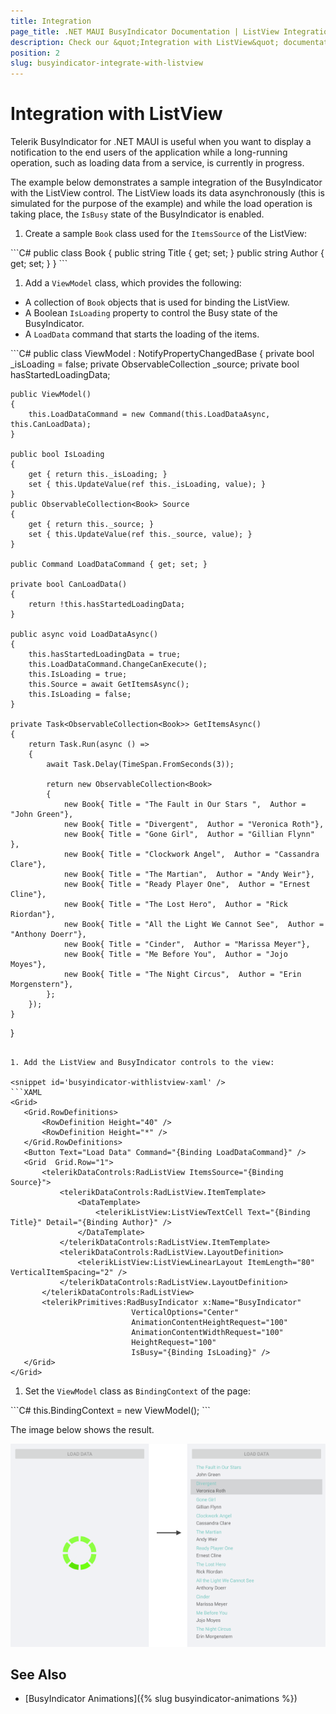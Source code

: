 ```yaml
---
title: Integration
page_title: .NET MAUI BusyIndicator Documentation | ListView Integration
description: Check our &quot;Integration with ListView&quot; documentation article for Telerik BusyIndicator for .NET MAUI control.
position: 2
slug: busyindicator-integrate-with-listview
---
```


#  Integration with ListView

Telerik BusyIndicator for .NET MAUI is useful when you want to display a notification to the end users of the application while a long-running operation, such as loading data from a service, is currently in progress.

The example below demonstrates a sample integration of the BusyIndicator with the ListView control. The ListView loads its data asynchronously (this is simulated for the purpose of the example) and while the load operation is taking place, the `IsBusy` state of the BusyIndicator is enabled.

1. Create a sample `Book` class used for the `ItemsSource` of the ListView:

<snippet id='busyindicator-withlistview-model' />
 ```C#
public class Book
{
    public string Title { get; set; }
    public string Author { get; set; }      
}
 ```

1. Add a `ViewModel` class, which provides the following:

  * A collection of `Book` objects that is used for binding the ListView.
  * A Boolean `IsLoading` property to control the Busy state of the BusyIndicator.
  * A `LoadData` command that starts the loading of the items.

<snippet id='busyindicator-withlistview-csharp' />
 ```C#
public class ViewModel : NotifyPropertyChangedBase
{
    private bool _isLoading = false;     
    private ObservableCollection<Book> _source;
    private bool hasStartedLoadingData;

    public ViewModel()
    {
        this.LoadDataCommand = new Command(this.LoadDataAsync, this.CanLoadData);
    }

    public bool IsLoading
    {
        get { return this._isLoading; }
        set { this.UpdateValue(ref this._isLoading, value); }
    }
    public ObservableCollection<Book> Source
    {
        get { return this._source; }
        set { this.UpdateValue(ref this._source, value); }
    }

    public Command LoadDataCommand { get; set; }

    private bool CanLoadData()
    {
        return !this.hasStartedLoadingData;
    }

    public async void LoadDataAsync()
    {
        this.hasStartedLoadingData = true;
        this.LoadDataCommand.ChangeCanExecute();
        this.IsLoading = true;
        this.Source = await GetItemsAsync();
        this.IsLoading = false;
    }

    private Task<ObservableCollection<Book>> GetItemsAsync()
    {
        return Task.Run(async () =>
        {
            await Task.Delay(TimeSpan.FromSeconds(3));

            return new ObservableCollection<Book>
            {
                new Book{ Title = "The Fault in Our Stars ",  Author = "John Green"},
                new Book{ Title = "Divergent",  Author = "Veronica Roth"},
                new Book{ Title = "Gone Girl",  Author = "Gillian Flynn" },
                new Book{ Title = "Clockwork Angel",  Author = "Cassandra Clare"},
                new Book{ Title = "The Martian",  Author = "Andy Weir"},
                new Book{ Title = "Ready Player One",  Author = "Ernest Cline"},
                new Book{ Title = "The Lost Hero",  Author = "Rick Riordan"},
                new Book{ Title = "All the Light We Cannot See",  Author = "Anthony Doerr"},
                new Book{ Title = "Cinder",  Author = "Marissa Meyer"},
                new Book{ Title = "Me Before You",  Author = "Jojo Moyes"},
                new Book{ Title = "The Night Circus",  Author = "Erin Morgenstern"},
            };
        });
    }
}
 ```

1. Add the ListView and BusyIndicator controls to the view:

<snippet id='busyindicator-withlistview-xaml' />
 ```XAML
<Grid>
    <Grid.RowDefinitions>
        <RowDefinition Height="40" />
        <RowDefinition Height="*" />
    </Grid.RowDefinitions>
    <Button Text="Load Data" Command="{Binding LoadDataCommand}" />
    <Grid  Grid.Row="1">
        <telerikDataControls:RadListView ItemsSource="{Binding Source}">
            <telerikDataControls:RadListView.ItemTemplate>
                <DataTemplate>
                    <telerikListView:ListViewTextCell Text="{Binding Title}" Detail="{Binding Author}" />
                </DataTemplate>
            </telerikDataControls:RadListView.ItemTemplate>
            <telerikDataControls:RadListView.LayoutDefinition>
                <telerikListView:ListViewLinearLayout ItemLength="80" VerticalItemSpacing="2" />
            </telerikDataControls:RadListView.LayoutDefinition>
        </telerikDataControls:RadListView>
        <telerikPrimitives:RadBusyIndicator x:Name="BusyIndicator"                             
                            VerticalOptions="Center"
                            AnimationContentHeightRequest="100"
                            AnimationContentWidthRequest="100"
                            HeightRequest="100"
                            IsBusy="{Binding IsLoading}" />
    </Grid>
</Grid>
 ```

1. Set the `ViewModel` class as `BindingContext` of the page:

<snippet id='busyindicator-withlistview-setvm' />
 ```C#
this.BindingContext = new ViewModel();
 ```

The image below shows the result.

![BusyIndicator with ListView](images/busyindicator-withlistview.png)

## See Also

- [BusyIndicator Animations]({% slug busyindicator-animations %})
